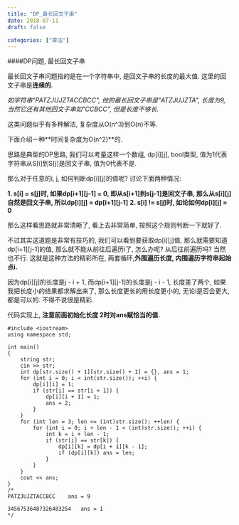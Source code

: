 ```yaml
---
title: "DP_最长回文子串"
date: 2018-07-11
draft: false

categories: ["算法"]
---
```



####DP问题, 最长回文子串

最长回文子串问题指的是在一个字符串中, 是回文子串的长度的最大值. 这里的回文子串是**连续的**. 

*如字符串"PATZJUJZTACCBCC", 他的最长回文子串是"ATZJUJZTA", 长度为9, 当然它还有其他回文子串如"CCBCC", 但是长度不够长.*

这类问题似乎有多种解法, 复杂度从O(n^3)到O(n)不等.

下面介绍一种**时间复杂度为O(n^2)**的.

思路是典型的DP思路, 我们可以考量这样一个数组, dp[i][j], bool类型, 值为1代表字符串从S[i]到S[j]是回文子串, 值为0代表不是.

那么对于任意的i, j, 如何判断dp[i][j]的值呢? 讨论下面两种情况:

**1. s[i] = s[j]时, 如果dp[i+1][j-1] = 0, 即从s[i+1]到s[j-1]是回文子串, 那么从s[i][j]自然是回文子串, 所以dp[i][j] = dp[i+1][j-1]**
**2.  s[i] != s[j]时, 如论如何dp[i][j] = 0**

那么这样看思路就非常清晰了, 看上去非常简单, 按照这个规则判断一下就好了.

不过其实这道题是非常有技巧的, 我们可以看到要获取dp[i][j]值, 那么就需要知道dp[i+1][j-1]的值, 那么就不能从前往后遍历i了, 怎么办呢? 从后往前遍历吗? 当然也不行. 这就是这种方法的精彩所在, 两套循环,**外围遍历长度, 内围遍历字符串起始点i.**

因为dp[i][j]的长度是j - i + 1, 而dp[i+1][j-1]的长度是j - i - 1, 长度差了两个, 如果我把长度小的结果都求解出来了, 那么长度更长的用长度更小的, 无论i是否会更大, 都是可以的. 不得不说很是精彩.

代码实现上, **注意前面初始化长度 2时对ans赋恰当的值.**

```
#include <iostream>
using namespace std;

int main()
{
	string str; 
	cin >> str;
	int dp[str.size() + 1][str.size() + 1] = {}, ans = 1;
	for (int i = 0; i < int(str.size()); ++i) {
		dp[i][i] = 1;
		if (str[i] == str[i + 1]) {
			dp[i][i + 1] = 1;
			ans = 2;
		}
	}
	for (int len = 3; len <= (int)str.size(); ++len) {
		for (int i = 0; i + len - 1 < (int)str.size(); ++i) {
			int k = i + len - 1;
			if (str[i] == str[k]) {
				dp[i][k] = dp[i + 1][k - 1];
				if (dp[i][k]) ans = len;
			}
		}
	}
	cout << ans;
}
/*
PATZJUJZTACCBCC    ans = 9

34567536487326483254   ans = 1
*/ 
```